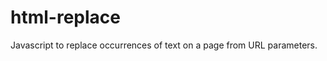 html-replace
============

Javascript to replace occurrences of text on a page from URL parameters.
